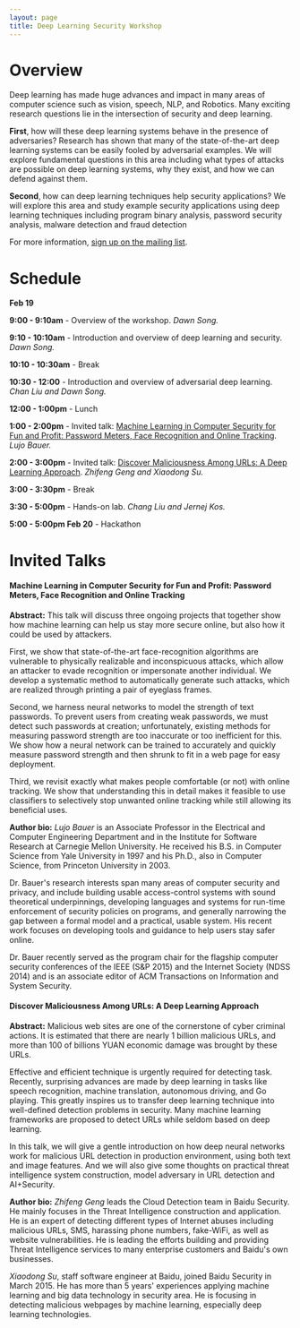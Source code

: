 ```yaml
---
layout: page
title: Deep Learning Security Workshop
---
```


# Overview

Deep learning has made huge advances and impact in many
areas of computer science such as vision, speech, NLP, and
Robotics. Many exciting research questions lie in the
intersection of security and deep learning.

**First**, how will these deep learning systems behave in the
presence of adversaries? Research has shown that many of the
state-of-the-art deep learning systems can be easily fooled by
adversarial examples. We will explore fundamental questions in
this area including what types of attacks are possible on deep
learning systems, why they exist, and how we can defend
against them.

**Second**, how can deep learning techniques help security
applications? We will explore this area and study example
security applications using deep learning techniques including
program binary analysis, password security analysis, malware
detection and fraud detection

For more information, [sign up on the mailing list](https://groups.google.com/d/forum/deep-learning-security).

# Schedule

**Feb 19**

**9:00 - 9:10am** - Overview of the workshop. *Dawn Song.*

**9:10 - 10:10am** - Introduction and overview of deep learning and security. *Dawn Song.*

**10:10 - 10:30am** - Break

**10:30 - 12:00** - Introduction and overview of adversarial deep learning. *Chan Liu and Dawn Song.*

**12:00 - 1:00pm** - Lunch

**1:00 - 2:00pm** - Invited talk: [Machine Learning in Computer Security for Fun and Profit: Password Meters, Face Recognition and Online Tracking](#machine-learning-in-computer-security-for-fun-and-profit-password-meters-face-recognition-and-online-tracking). *Lujo Bauer.*

**2:00 - 3:00pm** - Invited talk: [Discover Maliciousness Among URLs: A Deep Learning Approach](#discover-maliciousness-among-urls-a-deep-learning-approach). *Zhifeng Geng and Xiaodong Su.*

**3:00 - 3:30pm** - Break

**3:30 - 5:00pm** - Hands-on lab. *Chang Liu and Jernej Kos.*

**5:00 - 5:00pm Feb 20** - Hackathon

# Invited Talks

#### Machine Learning in Computer Security for Fun and Profit: Password Meters, Face Recognition and Online Tracking

**Abstract:** This talk will discuss three ongoing projects that together show how
machine learning can help us stay more secure online, but also how it
could be used by attackers.

First, we show that state-of-the-art face-recognition algorithms
are vulnerable to physically realizable and inconspicuous attacks,
which allow an attacker to evade recognition or impersonate another
individual.  We develop a systematic method to automatically generate
such attacks, which are realized through printing a pair of eyeglass
frames.

Second, we harness neural networks to model the strength of text
passwords. To prevent users from creating weak passwords, we must
detect such passwords at creation; unfortunately, existing methods for
measuring password strength are too inaccurate or too inefficient for
this. We show how a neural network can be trained to accurately and
quickly measure password strength and then shrunk to fit in a web page
for easy deployment.

Third, we revisit exactly what makes people comfortable (or not) with
online tracking. We show that understanding this in detail makes it
feasible to use classifiers to selectively stop unwanted online
tracking while still allowing its beneficial uses.

**Author bio:** *Lujo Bauer* is an Associate Professor in the Electrical and
Computer Engineering Department and in the Institute for Software Research at
Carnegie Mellon University. He received his B.S. in Computer Science from Yale
University in 1997 and his Ph.D., also in Computer Science, from Princeton
University in 2003.

Dr. Bauer's research interests span many areas of computer security and privacy,
and include building usable access-control systems with sound theoretical underpinnings,
developing languages and systems for run-time enforcement of security policies on
programs, and generally narrowing the gap between a formal model and a practical,
usable system. His recent work focuses on developing tools and guidance to help users
stay safer online.

Dr. Bauer recently served as the program chair for the flagship computer security
conferences of the IEEE (S&P 2015) and the Internet Society (NDSS 2014) and is an
associate editor of ACM Transactions on Information and System Security.

#### Discover Maliciousness Among URLs: A Deep Learning Approach

**Abstract:** Malicious web sites are one of the cornerstone of cyber criminal actions.
It is estimated that there are nearly 1 billion malicious URLs, and more than 100 of
billions YUAN economic damage was brought by these URLs.

Effective and efficient technique is urgently required for detecting task. Recently,
surprising advances are made by deep learning in tasks like speech recognition, machine
translation, autonomous driving, and Go playing. This greatly inspires us to transfer
deep learning technique into well-defined detection problems in security. Many machine
learning frameworks are proposed to detect URLs while seldom based on deep learning.

In this talk, we will give a gentle introduction on how deep neural networks work for
malicious URL detection in production environment, using both text and image features.
And we will also give some thoughts on practical threat intelligence system construction,
model adversary in URL detection and AI+Security. 

**Author bio:** *Zhifeng Geng* leads the Cloud Detection team in Baidu Security. He mainly
focuses in the Threat Intelligence construction and application. He is an expert of
detecting different types of Internet abuses including malicious URLs, SMS, harassing
phone numbers, fake-WiFi, as well as website vulnerabilities. He is leading the efforts
building and providing Threat Intelligence services to many enterprise customers and
Baidu's own businesses.
 
*Xiaodong Su*, staff software engineer at Baidu, joined Baidu Security in March 2015. He has
more than 5 years' experiences applying machine learning and big data technology in
security area. He is focusing in detecting malicious webpages by machine learning,
especially deep learning technologies.

